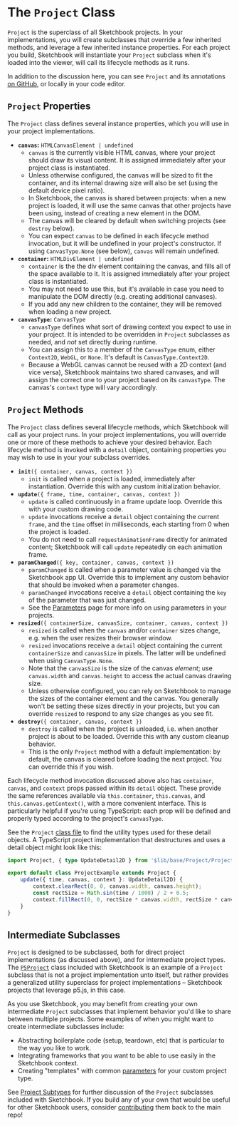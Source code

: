 # The `Project` Class

`Project` is the superclass of all Sketchbook projects. In your implementations, you will create subclasses that override a few inherited methods, and leverage a few inherited instance properties. For each project you build, Sketchbook will instantiate your `Project` subclass when it's loaded into the viewer, will call its lifecycle methods as it runs.

In addition to the discussion here, you can see `Project` and its annotations [on GitHub](https://github.com/flatpickles/sketchbook/blob/main/src/lib/base/Project/Project.ts), or locally in your code editor.

## `Project` Properties

The `Project` class defines several instance properties, which you will use in your project implementations.

-   **`canvas`:** `HTMLCanvasElement | undefined`
    -   `canvas` is the currently visible HTML canvas, where your project should draw its visual content. It is assigned immediately after your project class is instantiated.
    -   Unless otherwise configured, the canvas will be sized to fit the container, and its internal drawing size will also be set (using the default device pixel ratio).
    -   In Sketchbook, the canvas is shared between projects: when a new project is loaded, it will use the same canvas that other projects have been using, instead of creating a new element in the DOM.
    -   The canvas will be cleared by default when switching projects (see `destroy` below).
    -   You can expect `canvas` to be defined in each lifecycle method invocation, but it will be undefined in your project's constructor. If using `CanvasType.None` (see below), `canvas` will remain undefined.
-   **`container`:** `HTMLDivElement | undefined`
    -   `container` is the the div element containing the canvas, and fills all of the space available to it. It is assigned immediately after your project class is instantiated.
    -   You may not need to use this, but it's available in case you need to manipulate the DOM directly (e.g. creating additional canvases).
    -   If you add any new children to the container, they will be removed when loading a new project.
-   **`canvasType`:** `CanvasType`
    -   `canvasType` defines what sort of drawing context you expect to use in your project. It is intended to be overridden in `Project` subclasses as needed, and _not_ set directly during runtime.
    -   You can assign this to a member of the `CanvasType` enum, either `Context2D`, `WebGL`, or `None`. It's default is `CanvasType.Context2D`.
    -   Because a WebGL canvas cannot be reused with a 2D context (and vice versa), Sketchbook maintains two shared canvases, and will assign the correct one to your project based on its `canvasType`. The canvas's `context` type will vary accordingly.

## `Project` Methods

The `Project` class defines several lifecycle methods, which Sketchbook will call as your project runs. In your project implementations, you will override one or more of these methods to achieve your desired behavior. Each lifecycle method is invoked with a `detail` object, containing properties you may wish to use in your your subclass overrides.

-   **`init`**`({ container, canvas, context })`
    -   `init` is called when a project is loaded, immediately after instantiation. Override this with any custom initialization behavior.
-   **`update`**`({ frame, time, container, canvas, context })`
    -   `update` is called continuously in a frame update loop. Override this with your custom drawing code.
    -   `update` invocations receive a `detail` object containing the current `frame`, and the `time` offset in milliseconds, each starting from 0 when the project is loaded.
    -   You do not need to call `requestAnimationFrame` directly for animated content; Sketchbook will call `update` repeatedly on each animation frame.
-   **`paramChanged`**`({ key, container, canvas, context })`
    -   `paramChanged` is called when a parameter value is changed via the Sketchbook app UI. Override this to implement any custom behavior that should be invoked when a parameter changes.
    -   `paramChanged` invocations receive a `detail` object containing the `key` of the parameter that was just changed.
    -   See the [Parameters](params-presets.md) page for more info on using parameters in your projects.
-   **`resized`**`({ containerSize, canvasSize, container, canvas, context })`
    -   `resized` is called when the `canvas` and/or `container` sizes change, e.g. when the user resizes their browser window.
    -   `resized` invocations receive a `detail` object containing the current `containerSize` and `canvasSize` in pixels. The latter will be undefined when using `CanvasType.None`.
    -   Note that the `canvasSize` is the size of the canvas _element_; use `canvas.width` and `canvas.height` to access the actual canvas drawing size.
    -   Unless otherwise configured, you can rely on Sketchbook to manage the sizes of the container element and the canvas. You generally won't be setting these sizes directly in your projects, but you can override `resized` to respond to any size changes as you see fit.
-   **`destroy`**`({ container, canvas, context })`
    -   `destroy` is called when the project is unloaded, i.e. when another project is about to be loaded. Override this with any custom cleanup behavior.
    -   This is the only `Project` method with a default implementation: by default, the canvas is cleared before loading the next project. You can override this if you wish.

Each lifecycle method invocation discussed above also has `container`, `canvas`, and `context` props passed within its `detail` object. These provide the same references available via `this.container`, `this.canvas`, and `this.canvas.getContext()`, with a more convenient interface. This is particularly helpful if you're using TypeScript: each prop will be defined and properly typed according to the project's `canvasType`.

See the `Project` [class file](https://github.com/flatpickles/sketchbook/blob/main/src/lib/base/Project/Project.ts) to find the utility types used for these detail objects. A TypeScript project implementation that destructures and uses a detail object might look like this:

```ts
import Project, { type UpdateDetail2D } from '$lib/base/Project/Project';

export default class ProjectExample extends Project {
    update({ time, canvas, context }: UpdateDetail2D) {
        context.clearRect(0, 0, canvas.width, canvas.height);
        const rectSize = Math.sin(time / 1000) / 2 + 0.5;
        context.fillRect(0, 0, rectSize * canvas.width, rectSize * canvas.height);
    }
}
```

## Intermediate Subclasses

`Project` is designed to be subclassed, both for direct project implementations (as discussed above), and for intermediate project types. The [`P5Project`](https://github.com/flatpickles/sketchbook/blob/main/src/lib/base/Project/P5Project.ts) class included with Sketchbook is an example of a `Project` subclass that is not a project implementation unto itself, but rather provides a generalized utility superclass for project implementations – Sketchbook projects that leverage p5.js, in this case.

As you use Sketchbook, you may benefit from creating your own intermediate `Project` subclasses that implement behavior you'd like to share between multiple projects. Some examples of when you might want to create intermediate subclasses include:

-   Abstracting boilerplate code (setup, teardown, etc) that is particular to the way you like to work.
-   Integrating frameworks that you want to be able to use easily in the Sketchbook context.
-   Creating "templates" with common [parameters](params-presets.md) for your custom project type.

See [Project Subtypes](project-subtypes.md) for further discussion of the `Project` subclasses included with Sketchbook. If you build any of your own that would be useful for other Sketchbook users, consider [contributing](contributing.md) them back to the main repo!

